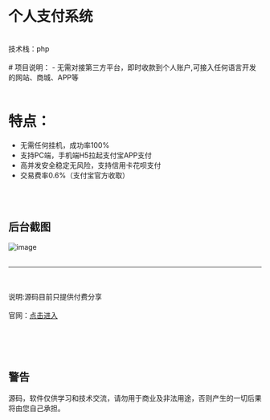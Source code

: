 # 个人支付系统
<br/>
技术栈：php
<br/>
<br/>
# 项目说明： 
  - 无需对接第三方平台，即时收款到个人账户,可接入任何语言开发的网站、商城、APP等
<br/>
<br/>

# 特点：
 - 无需任何挂机，成功率100%
 - 支持PC端，手机端H5拉起支付宝APP支付
 - 高并发安全稳定无风险，支持信用卡花呗支付
 - 交易费率0.6%（支付宝官方收取）

<br/>
<br/>

后台截图
--

![image](https://i.loli.net/2021/03/10/I5HqvVRlPK4nzax.png)
<br/>
<br/>
<hr/>
<br/>
<br/>
说明:源码目前只提供付费分享
<br/>
<br/>
<!-- 联系方式：<a target="_blank" href="http://apppay.xyz/qq.html">点击给我发消息</a> -->
官网：<a target="_blank" href="http://apppay.xyz/">点击进入</a> 
<br/>
<br/>
<br/>
<br/>
<br/>

警告
--
源码，软件仅供学习和技术交流，请勿用于商业及非法用途，否则产生的一切后果将由您自己承担。
<br/>
<br/>
<br/>
<br/>
<br/>
<br/>
<br/>


